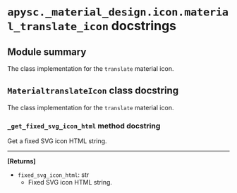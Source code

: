 # `apysc._material_design.icon.material_translate_icon` docstrings

## Module summary

The class implementation for the `translate` material icon.

## `MaterialtranslateIcon` class docstring

The class implementation for the `translate` material icon.

### `_get_fixed_svg_icon_html` method docstring

Get a fixed SVG icon HTML string.<hr>

**[Returns]**

- `fixed_svg_icon_html`: str
  - Fixed SVG icon HTML string.